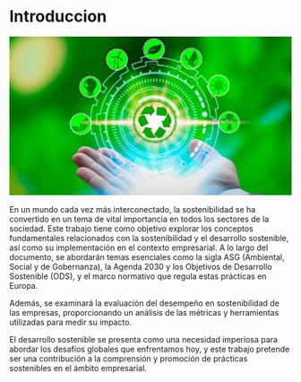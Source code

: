 # Introduccion
![sostenibilidad](img/sostenibilidadintroduccion.png)

En un mundo cada vez más interconectado, la sostenibilidad se ha convertido en un tema de vital importancia en todos los sectores de la sociedad.
Este trabajo tiene como objetivo explorar los conceptos fundamentales relacionados con la sostenibilidad y el desarrollo sostenible, así como su implementación en el contexto empresarial.
A lo largo del documento, se abordarán temas esenciales como la sigla ASG (Ambiental, Social y de Gobernanza), la Agenda 2030 y los Objetivos de Desarrollo Sostenible (ODS), y el marco normativo que regula estas prácticas en Europa.


Además, se examinará la evaluación del desempeño en sostenibilidad de las empresas, proporcionando un análisis de las métricas y herramientas utilizadas para medir su impacto. 


El desarrollo sostenible se presenta como una necesidad imperiosa para abordar los desafíos globales que enfrentamos hoy, y este trabajo pretende ser una contribución a la comprensión y promoción de prácticas sostenibles en el ámbito empresarial.
